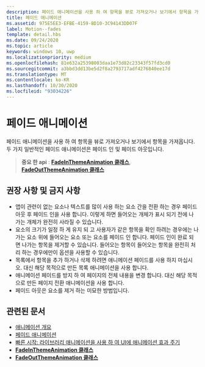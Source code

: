 ```yaml
---
description: 페이드 애니메이션을 사용 하 여 항목을 뷰로 가져오거나 보기에서 항목을 가져옵니다. 두 가지 일반적인 페이드 애니메이션은 페이드 인 및 페이드 아웃입니다.
title: 페이드 애니메이션
ms.assetid: 975E5EE3-EFBE-4159-8D10-3C94143DD07F
label: Motion--fades
template: detail.hbs
ms.date: 09/24/2020
ms.topic: article
keywords: windows 10, uwp
ms.localizationpriority: medium
ms.openlocfilehash: 81e632a25398003daa1e73d82c23343f57fd3cd0
ms.sourcegitcommit: a3bbd3dd13be5d2f8a2793717adf4276840ee17d
ms.translationtype: MT
ms.contentlocale: ko-KR
ms.lasthandoff: 10/30/2020
ms.locfileid: "93034226"
---
```

# <a name="fade-animations"></a>페이드 애니메이션



페이드 애니메이션을 사용 하 여 항목을 뷰로 가져오거나 보기에서 항목을 가져옵니다. 두 가지 일반적인 페이드 애니메이션은 페이드 인 및 페이드 아웃입니다.

> **중요 한 api** : [**FadeInThemeAnimation 클래스**](/uwp/api/Windows.UI.Xaml.Media.Animation.FadeInThemeAnimation), [**FadeOutThemeAnimation 클래스**](/uwp/api/Windows.UI.Xaml.Media.Animation.FadeOutThemeAnimation)


## <a name="dos-and-donts"></a>권장 사항 및 금지 사항


-   앱이 관련이 없는 요소나 텍스트를 많이 사용 하는 요소 간을 전환 하는 경우 페이드 아웃 후 페이드 인을 사용 합니다. 이렇게 하면 들어오는 개체가 표시 되기 전에 나가는 개체가 완전히 사라질 수 있습니다.
-   요소의 크기가 일정 하 게 유지 되 고 사용자가 같은 항목을 확인 하려는 경우에는 나가는 요소 위에 들어오는 요소 또는 요소를 페이드 인 합니다. 페이드 인이 완료 되 면 나가는 항목을 제거할 수 있습니다. 들어오는 항목이 들어오는 항목을 완전히 처리 하는 경우에만이 옵션을 사용할 수 있습니다.
-   목록에서 항목을 추가 하거나 삭제 하려면 애니메이션 페이드를 사용 하지 마십시오. 대신 해당 목적으로 만든 목록 애니메이션을 사용 합니다.
-   애니메이션 페이드를 방지 하 여 페이지의 전체 내용을 변경 합니다. 대신 해당 목적으로 만든 페이지 전환 애니메이션을 사용 합니다.
-   페이드 아웃은 요소를 제거 하는 미묘한 방법입니다.
## <a name="related-articles"></a>관련된 문서

* [애니메이션 개요](./xaml-animation.md)
* [페이드 애니메이션](/previous-versions/windows/apps/jj649429(v=win.10))
* [빠른 시작: 라이브러리 애니메이션을 사용 하 여 UI에 애니메이션 효과 주기](/previous-versions/windows/apps/hh452703(v=win.10))
* [**FadeInThemeAnimation 클래스**](/uwp/api/Windows.UI.Xaml.Media.Animation.FadeInThemeAnimation)
* [**FadeOutThemeAnimation 클래스**](/uwp/api/Windows.UI.Xaml.Media.Animation.FadeOutThemeAnimation)

 

 
